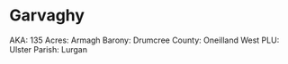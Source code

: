 # Garvaghy

AKA: 135
Acres: Armagh
Barony: Drumcree
County: Oneilland West
PLU: Ulster
Parish: Lurgan